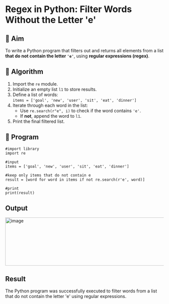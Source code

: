 # Regex in Python: Filter Words Without the Letter 'e'

## 🎯 Aim
To write a Python program that filters out and returns all elements from a list **that do not contain the letter `'e'`**, using **regular expressions (regex)**.

## 🧠 Algorithm
1. Import the `re` module.
2. Initialize an empty list `l1` to store results.
3. Define a list of words:  
   `items = ['goal', 'new', 'user', 'sit', 'eat', 'dinner']`
4. Iterate through each word in the list:
   - Use `re.search(r"e", i)` to check if the word contains `'e'`.
   - If **not**, append the word to `l1`.
5. Print the final filtered list.

## 🧾 Program
```
#import library
import re

#input
items = ['goal', 'new', 'user', 'sit', 'eat', 'dinner'] 

#keep only items that do not contain e
result = [word for word in items if not re.search(r'e', word)]

#print 
print(result)
```
## Output
<img width="592" height="153" alt="image" src="https://github.com/user-attachments/assets/cbf052a8-3e96-4864-a4b7-ff0e4d1d13f8" />

## Result
The Python program was successfully executed to filter words from a list that do not contain the letter 'e' using regular expressions.
